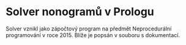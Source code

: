 # Solver nonogramů v Prologu
Solver vznikl jako zápočtový program na předmět Neprocedurální programování v roce 2015. Blíže je popsán v souboru s dokumentací.
